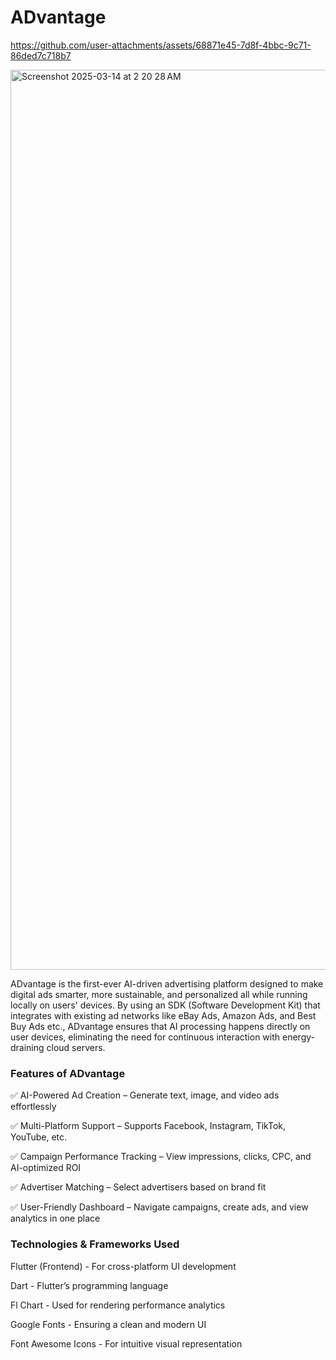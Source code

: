 # **ADvantage**

https://github.com/user-attachments/assets/68871e45-7d8f-4bbc-9c71-86ded7c718b7

<img width="1440" alt="Screenshot 2025-03-14 at 2 20 28 AM" src="https://github.com/user-attachments/assets/d5cde4dc-cb4f-4112-8691-5b1de969f314" />


ADvantage is the first-ever AI-driven advertising platform designed to make digital ads smarter, more sustainable, and personalized all while running locally on users' devices. By using an SDK (Software Development Kit) that integrates with existing ad networks like eBay Ads, Amazon Ads, and Best Buy Ads etc., ADvantage ensures that AI processing happens directly on user devices, eliminating the need for continuous interaction with energy-draining cloud servers.


### Features of ADvantage
✅ AI-Powered Ad Creation – Generate text, image, and video ads effortlessly

✅ Multi-Platform Support – Supports Facebook, Instagram, TikTok, YouTube, etc.

✅ Campaign Performance Tracking – View impressions, clicks, CPC, and AI-optimized ROI

✅ Advertiser Matching – Select advertisers based on brand fit 

✅ User-Friendly Dashboard – Navigate campaigns, create ads, and view analytics in one place

### Technologies & Frameworks Used 
Flutter (Frontend) - For cross-platform UI development 

Dart - Flutter’s programming language 

Fl Chart - Used for rendering performance analytics 

Google Fonts - Ensuring a clean and modern UI 

Font Awesome Icons - For intuitive visual representation
